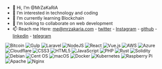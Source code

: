 - 👋 Hi, I’m @MrZaKaRiA
- 👀 I’m interested in technology and coding
- 🌱 I’m currently learning Blockchain
- 💞️ I’m looking to collaborate on web development
- 📫 Reach me Here: me@mrzakaria.com  -  [twitter](https://twitter.com/mrzakaria/)  -  [Instagram](https://instagram.com/mrzakaria/)  -  [github](https://github.com/mrzakaria/)  -  [linkedin](https://linkedin.com/in/mrzakaria/)  -  [telegram](https://t.me/mrzakaria/)

![Bitcoin](https://img.shields.io/badge/Bitcoin-000?style=for-the-badge&logo=bitcoin&logoColor=white)  ![Gulp](https://img.shields.io/badge/GULP-%23CF4647.svg?style=for-the-badge&logo=gulp&logoColor=white)  ![Laravel](https://img.shields.io/badge/laravel-%23FF2D20.svg?style=for-the-badge&logo=laravel&logoColor=white)  ![NodeJS](https://img.shields.io/badge/node.js-6DA55F?style=for-the-badge&logo=node.js&logoColor=white)  ![React](https://img.shields.io/badge/react-%2320232a.svg?style=for-the-badge&logo=react&logoColor=%2361DAFB)  ![Vue.js](https://img.shields.io/badge/vuejs-%2335495e.svg?style=for-the-badge&logo=vuedotjs&logoColor=%234FC08D)  ![AWS](https://img.shields.io/badge/AWS-%23FF9900.svg?style=for-the-badge&logo=amazon-aws&logoColor=white)  ![Azure](https://img.shields.io/badge/azure-%230072C6.svg?style=for-the-badge&logo=microsoftazure&logoColor=white)  ![Cloudflare](https://img.shields.io/badge/Cloudflare-F38020?style=for-the-badge&logo=Cloudflare&logoColor=white)  ![CSS3](https://img.shields.io/badge/css3-%231572B6.svg?style=for-the-badge&logo=css3&logoColor=white)  ![HTML5](https://img.shields.io/badge/html5-%23E34F26.svg?style=for-the-badge&logo=html5&logoColor=white)  ![JavaScript](https://img.shields.io/badge/javascript-%23323330.svg?style=for-the-badge&logo=javascript&logoColor=%23F7DF1E)  ![PHP](https://img.shields.io/badge/php-%23777BB4.svg?style=for-the-badge&logo=php&logoColor=white)  ![Rust](https://img.shields.io/badge/rust-%23000000.svg?style=for-the-badge&logo=rust&logoColor=white)  ![Solidity](https://img.shields.io/badge/Solidity-%23363636.svg?style=for-the-badge&logo=solidity&logoColor=white)  ![Debian](https://img.shields.io/badge/Debian-D70A53?style=for-the-badge&logo=debian&logoColor=white)  ![Cent OS](https://img.shields.io/badge/cent%20os-002260?style=for-the-badge&logo=centos&logoColor=F0F0F0)  ![macOS](https://img.shields.io/badge/mac%20os-000000?style=for-the-badge&logo=macos&logoColor=F0F0F0)  ![Docker](https://img.shields.io/badge/docker-%230db7ed.svg?style=for-the-badge&logo=docker&logoColor=white)  ![Kubernetes](https://img.shields.io/badge/kubernetes-%23326ce5.svg?style=for-the-badge&logo=kubernetes&logoColor=white)  ![Raspberry Pi](https://img.shields.io/badge/-RaspberryPi-C51A4A?style=for-the-badge&logo=Raspberry-Pi)  ![Apache](https://img.shields.io/badge/apache-%23D42029.svg?style=for-the-badge&logo=apache&logoColor=white)  ![Nginx](https://img.shields.io/badge/nginx-%23009639.svg?style=for-the-badge&logo=nginx&logoColor=white) 

<!---
MrZaKaRiA/MrZaKaRiA special `README.md ✨
--->
